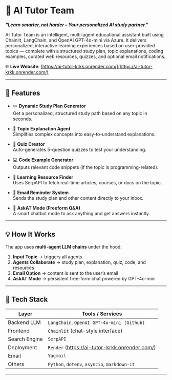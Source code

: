 # 🧠 AI Tutor Team

**_"Learn smarter, not harder – Your personalized AI study partner."_**

AI Tutor Team is an intelligent, multi-agent educational assistant built using Chainlit, LangChain, and OpenAI GPT-4o-mini via Azure. It delivers personalized, interactive learning experiences based on user-provided topics — complete with a structured study plan, topic explanations, coding examples, curated web resources, quizzes, and optional email notifications.

🌐 **Live Website**: [https://ai-tutor-krkk.onrender.com/](https://ai-tutor-krkk.onrender.com/)

---

## 🚀 Features

- ✏️ **Dynamic Study Plan Generator**  
  Get a personalized, structured study path based on any topic in seconds.

- 📘 **Topic Explanation Agent**  
  Simplifies complex concepts into easy-to-understand explanations.

- 📝 **Quiz Creator**  
  Auto-generates 5-question quizzes to test your understanding.

- 💻 **Code Example Generator**  
  Outputs relevant code snippets (if the topic is programming-related).

- 🔗 **Learning Resource Finder**  
  Uses SerpAPI to fetch real-time articles, courses, or docs on the topic.

- 📧 **Email Reminder System**  
  Sends the study plan and other content directly to your inbox.

- 💬 **AskAT Mode (Freeform Q&A)**  
  A smart chatbot mode to ask anything and get answers instantly.

---

## 💡 How It Works

The app uses **multi-agent LLM chains** under the hood:

1. **Input Topic** → triggers all agents
2. **Agents Collaborate** → study plan, explanation, quiz, code, and resources
3. **Email Option** → content is sent to the user’s email
4. **AskAT Mode** → persistent free-form chat powered by GPT-4o-mini

---

## 🧰 Tech Stack

| Layer         | Tools / Services                         |
|---------------|------------------------------------------|
| Backend LLM   | `LangChain`, `OpenAI GPT-4o-mini (Github)`|
| Frontend      | `Chainlit` (chat-style interface)        |
| Search Engine | `SerpAPI`                                |
| Deployment    | `Render` (https://ai-tutor-krkk.onrender.com/) |
| Email         | `Yagmail`                   |
| Others        | `Python`, `dotenv`, `asyncio`, `markdown-it` |

---
